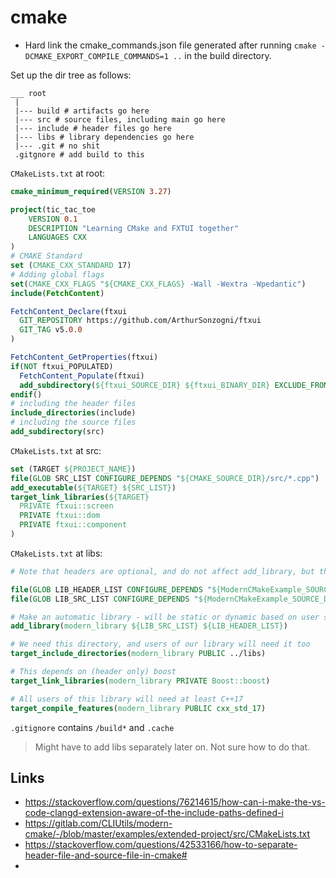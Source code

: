 # cmake

- Hard link the cmake_commands.json file generated after running `cmake -DCMAKE_EXPORT_COMPILE_COMMANDS=1 ..` in the build directory.

Set up the dir tree as follows:

```
___ root
 |
 |--- build # artifacts go here
 |--- src # source files, including main go here
 |--- include # header files go here
 |--- libs # library dependencies go here
 |--- .git # no shit
 .gitgnore # add build to this
```

`CMakeLists.txt` at root:

```cmake
cmake_minimum_required(VERSION 3.27)

project(tic_tac_toe
    VERSION 0.1
    DESCRIPTION "Learning CMake and FXTUI together"
    LANGUAGES CXX
)
# CMAKE Standard
set (CMAKE_CXX_STANDARD 17)
# Adding global flags
set(CMAKE_CXX_FLAGS "${CMAKE_CXX_FLAGS} -Wall -Wextra -Wpedantic")
include(FetchContent)

FetchContent_Declare(ftxui
  GIT_REPOSITORY https://github.com/ArthurSonzogni/ftxui
  GIT_TAG v5.0.0
)

FetchContent_GetProperties(ftxui)
if(NOT ftxui_POPULATED)
  FetchContent_Populate(ftxui)
  add_subdirectory(${ftxui_SOURCE_DIR} ${ftxui_BINARY_DIR} EXCLUDE_FROM_ALL)
endif()
# including the header files
include_directories(include)
# including the source files
add_subdirectory(src)
```

`CMakeLists.txt` at src:

```cmake
set (TARGET ${PROJECT_NAME})
file(GLOB SRC_LIST CONFIGURE_DEPENDS "${CMAKE_SOURCE_DIR}/src/*.cpp")
add_executable(${TARGET} ${SRC_LIST})
target_link_libraries(${TARGET}
  PRIVATE ftxui::screen
  PRIVATE ftxui::dom
  PRIVATE ftxui::component
)
```

`CMakeLists.txt` at libs:

```cmake
# Note that headers are optional, and do not affect add_library, but they will not

file(GLOB LIB_HEADER_LIST CONFIGURE_DEPENDS "${ModernCMakeExample_SOURCE_DIR}/libs/*.cpp")
file(GLOB LIB_SRC_LIST CONFIGURE_DEPENDS "${ModernCMakeExample_SOURCE_DIR}/libs/src/*.cpp")

# Make an automatic library - will be static or dynamic based on user setting
add_library(modern_library ${LIB_SRC_LIST} ${LIB_HEADER_LIST})

# We need this directory, and users of our library will need it too
target_include_directories(modern_library PUBLIC ../libs)

# This depends on (header only) boost
target_link_libraries(modern_library PRIVATE Boost::boost)

# All users of this library will need at least C++17
target_compile_features(modern_library PUBLIC cxx_std_17)
```

`.gitignore` contains `/build*` and `.cache`

> Might have to add libs separately later on. Not sure how to do that.

## Links

- https://stackoverflow.com/questions/76214615/how-can-i-make-the-vs-code-clangd-extension-aware-of-the-include-paths-defined-i
- https://gitlab.com/CLIUtils/modern-cmake/-/blob/master/examples/extended-project/src/CMakeLists.txt
- https://stackoverflow.com/questions/42533166/how-to-separate-header-file-and-source-file-in-cmake#
-
